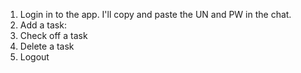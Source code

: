 1. Login in to the app. I'll copy and paste the UN and PW in the chat. 
2. Add a task: 
3. Check off a task
4. Delete a task
5. Logout